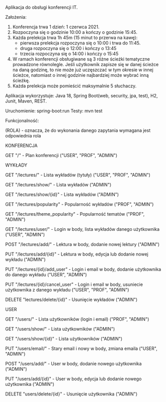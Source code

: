 Aplikacja do obsługi konferencji IT.

Założenia:
1.	Konferencja trwa 1 dzień: 1 czerwca 2021. 
2.	Rozpoczyna się o godzinie 10:00 a kończy o godzinie 15:45.
3.	Każda prelekcja trwa 1h 45m (15 minut to przerwa na kawę):
	- pierwsza prelekcja rozpoczyna się o 10:00 i trwa do 11:45. 
	- druga rozpoczyna się o 12:00 i kończy o 13:45
	- trzecia rozpoczyna się o 14:00 i kończy o 15:45
4.	W ramach konferencji obsługiwane są 3 różne ścieżki tematyczne prowadzone równolegle. Jeśli użytkownik zapisze się w danej ścieżce na daną godzinę, to nie może już uczęszczać w tym okresie w innej ścieżce, natomiast o innej godzinie najbardziej może wybrać inną ścieżkę. 
5.	Każda prelekcja może pomieścić maksymalnie 5 słuchaczy. 

Aplikacja wykorzystuje: Java 18, Spring Boot(web, security, jpa, test), H2, Junit, Maven, REST.  

Uruchomienie: spring-boot:run
Testy: mvn test



Funkcjonalność:

(ROLA) - oznacza, że do wykonania danego zapytania wymagana jest odpowiednia rola


KONFERENCJA



GET "/" - Plan konferencji ("USER", "PROF", "ADMIN")



WYKŁADY



GET "/lectures/" - Lista wykładów (tytuły) ("USER", "PROF", "ADMIN")

GET "/lectures/show/" - Lista wykładów  ("ADMIN")

GET "/lectures/show/{id}" - Lista wykładów  ("ADMIN")

GET "/lectures/popularity" - Popularność wykładów ("PROF", "ADMIN")

GET "/lectures/theme_popularity" - Popularność tematów ("PROF", "ADMIN")

GET "/lectures/user/" - Login w body, lista wykładów danego użytkownika ("USER", "ADMIN")

POST "/lectures/add/" - Lektura w body, dodanie nowej lektury ("ADMIN")

PUT "/lectures/add/{id}" - Lektura w body, edycja lub dodanie nowej wykładu ("ADMIN")

PUT "/lectures/{id}/add_user" - Login i email w body, dodanie użytkownika do danego wykładu ("USER", "ADMIN")

PUT "/lectures/{id}/cancel_user" - Login i email w body, usuniecie użytkownika z danego wykładu  ("USER", "PROF", "ADMIN")

DELETE "lectures/delete/{id}" - Usunięcie wykładów ("ADMIN")




USER

GET "/users/" - Lista użytkowników (login i email) ("PROF", "ADMIN")

GET "/users/show/" - Lista użytkowników ("ADMIN")

GET "/users/show/{id}" - Lista użytkowników ("ADMIN")

PUT "/users/email/" - Stary email i nowy w body, zmiana emaila ("USER", "ADMIN")

POST "/users/add/" - User w body, dodanie nowego użytkownika ("ADMIN")

PUT "/users/add/{id}" - User w body, edycja lub dodanie nowego użytkownika ("ADMIN")

DELETE "users/delete/{id}" - Usunięcie użytkownika ("ADMIN")

